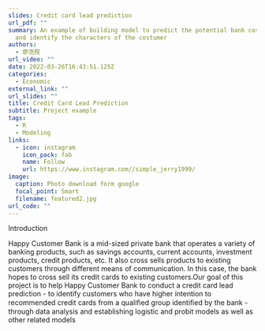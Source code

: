 ```yaml
---
slides: Credit card lead prediction
url_pdf: ""
summary: An example of building model to predict the potential bank costumer,
  and identify the characters of the costumer
authors:
  - 廖浩程
url_video: ""
date: 2022-03-26T16:43:51.125Z
categories:
  - Economic
external_link: ""
url_slides: ""
title: Credit Card Lead Prediction
subtitle: Project example
tags:
  - R
  - Modeling
links:
  - icon: instagram
    icon_pack: fab
    name: Follow
    url: https://www.instagram.com//simple_jerry1999/
image:
  caption: Photo download form google
  focal_point: Smart
  filename: featured2.jpg
url_code: ""
---
```

<!--StartFragment-->

Introduction

Happy Customer Bank is a mid-sized private bank that operates a variety of banking products, such as savings accounts, current accounts, investment products, credit products, etc. It also cross sells products to existing customers through different means of communication. In this case, the bank hopes to cross sell its credit cards to existing customers.Our goal of this project is to help Happy Customer Bank to conduct a credit card lead prediction - to identify customers who have higher intention to recommended credit cards from a qualiﬁed group identiﬁed by the bank - through data analysis and establishing logistic and probit models as well as other related models

<!--EndFragment-->
